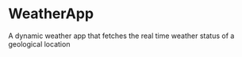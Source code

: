 # WeatherApp
A dynamic weather app that fetches the real time weather status of a geological location
